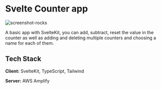 
# Svelte Counter app

![screenshot-rocks](https://user-images.githubusercontent.com/65225269/215836609-0d90905f-5bb2-4e03-a74c-df46e0a62477.png)

A basic app with SvelteKit, you can add, subtract, reset the value in the counter as well as adding and deleting multiple counters and choosing a name for each of them.

## Tech Stack

**Client:** SvelteKit, TypeScript, Tailwind

**Server:**  AWS Amplify

